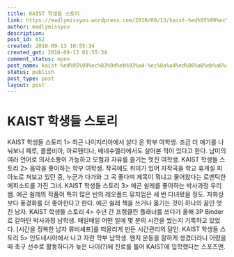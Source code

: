 ```yaml
---
title: KAIST 학생들 스토리
link: https://madlymissyou.wordpress.com/2010/09/13/kaist-%ed%95%99%ec%83%9d%eb%93%a4-%ec%8a%a4%ed%86%a0%eb%a6%ac/
author: madlymissyou
description: 
post_id: 652
created: 2010-09-13 10:55:34
created_gmt: 2010-09-13 01:55:34
comment_status: open
post_name: kaist-%ed%95%99%ec%83%9d%eb%93%a4-%ec%8a%a4%ed%86%a0%eb%a6%ac
status: publish
post_type: post
layout: post
---
```


# KAIST 학생들 스토리

KAIST 학생들 스토리 1> 최근 나이지리아에서 살다 온 학부 여학생. 조금 더 얘기를 나눠보니 페루, 콜롬비아, 아르헨티나, 베네수엘라에서도 살아본 적이 있다고 한다. 남미의 여러 언어로 의사소통이 가능하고 모험과 자유를 즐기는 멋진 여학생. KAIST 학생들 스토리 2> 음악을 좋아하는 학부 여학생. 작곡에도 취미가 있어 자작곡을 학교 휴게실 피아노로 쳐보고 있던 중, 누군가 다가와 그 곡 좋다며 제목이 뭐냐고 물어왔다는 로맨틱한 에피소드를 가진 그녀. KAIST 학생들 스토리 3> 에곤 쉴레를 좋아하는 박사과정 우리 쌤. 에곤 쉴레의 작품이 특히 많은 빈의 레오폴드 뮤지엄은 세 번 다녀왔을 정도. 자화상보다 풍경화를 더 좋아한다고 한다. 에곤 쉴레 책을 쓰거나 옮기는 것이 하나의 꿈인 멋진 남자. KAIST 학생들 스토리 4> 수년 간 프랭클린 플래너를 쓰다가 올해 3P Binder로 갈아탄 박사과정 남학생. 매일매일 어떤 일에 몇 분의 시간을 썼는지 기록하고 있었다. [시간을 정복한 남자 류비셰프]를 떠올리게 만든 시간관리의 달인. KAIST 학생들 스토리 5> 인도네시아에서 나고 자란 학부 남학생. 왠지 운동을 잘하게 생겼더라니 어렸을 때 축구 선수로 활동하다가 늦은 나이(?)에 진로를 틀어 KAIST에 입학했다는 스포츠맨.